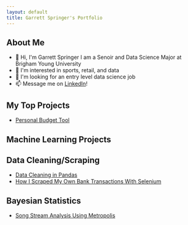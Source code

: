 ```yaml
---
layout: default
title: Garrett Springer's Portfolio
---
```

## About Me

* 👋 Hi, I'm Garrett Springer I am a Senoir and Data Science Major at Brigham Young University
* 👀 I'm interested in sports, retail, and data
* 💞️ I'm looking for an entry level data science job
* 📫 Message me on [LinkedIn](https://www.linkedin.com/in/garrett-m-springer)!

## My Top Projects

* [Personal Budget Tool](./posts/budget-findings.md)

## Machine Learning Projects

## Data Cleaning/Scraping

* [Data Cleaning in Pandas](./posts/data-cleaning.md)
* [How I Scraped My Own Bank Transactions With Selenium](./posts/bank-account-scraping.md)

## Bayesian Statistics

* [Song Stream Analysis Using Metropolis](./posts/song-tempo-analysis-bayes.md)
